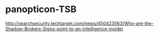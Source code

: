 # panopticon-TSB

http://searchsecurity.techtarget.com/news/450423563/Who-are-the-Shadow-Brokers-Signs-point-to-an-intelligence-insider
